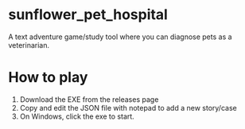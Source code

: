 # sunflower_pet_hospital
A text adventure game/study tool where you can diagnose pets as a veterinarian.

# How to play
1. Download the EXE from the releases page
1. Copy and edit the JSON file with notepad to add a new story/case
2. On Windows, click the exe to start. 
